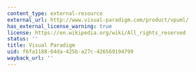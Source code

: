 ```yaml
---
content_type: external-resource
external_url: http://www.visual-paradigm.com/product/vpuml/
has_external_license_warning: true
license: https://en.wikipedia.org/wiki/All_rights_reserved
status: ''
title: Visual Paradigm
uid: f6fa1188-64da-425b-a27c-426569194799
wayback_url: ''
---
```

